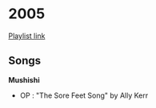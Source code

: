 # 2005

[Playlist link](https://sptfy.com/174M)

## Songs

**Mushishi**
* OP : "The Sore Feet Song" by Ally Kerr